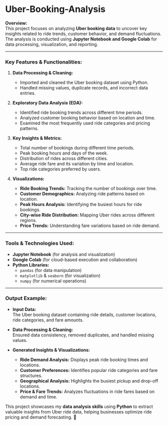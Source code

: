 # Uber-Booking-Analysis

**Overview:**  
This project focuses on analyzing **Uber booking data** to uncover key insights related to ride trends, customer behavior, and demand fluctuations. The analysis is conducted using **Jupyter Notebook and Google Colab** for data processing, visualization, and reporting.  

---  

### **Key Features & Functionalities:**  

1. **Data Processing & Cleaning:**  
   - Imported and cleaned the Uber booking dataset using Python.  
   - Handled missing values, duplicate records, and incorrect data entries.  

2. **Exploratory Data Analysis (EDA):**  
   - Identified ride booking trends across different time periods.  
   - Analyzed customer booking behavior based on location and time.  
   - Examined the most frequently used ride categories and pricing patterns.  

3. **Key Insights & Metrics:**  
   - Total number of bookings during different time periods.  
   - Peak booking hours and days of the week.  
   - Distribution of rides across different cities.  
   - Average ride fare and its variation by time and location.  
   - Top ride categories preferred by users.  

4. **Visualizations:**  
   - **Ride Booking Trends:** Tracking the number of bookings over time.  
   - **Customer Demographics:** Analyzing ride patterns based on location.  
   - **Peak Hours Analysis:** Identifying the busiest hours for ride bookings.  
   - **City-wise Ride Distribution:** Mapping Uber rides across different regions.  
   - **Price Trends:** Understanding fare variations based on ride demand.  

---  

### **Tools & Technologies Used:**  
- **Jupyter Notebook** (for analysis and visualization)  
- **Google Colab** (for cloud-based execution and collaboration)  
- **Python Libraries:**  
  - `pandas` (for data manipulation)  
  - `matplotlib` & `seaborn` (for visualization)  
  - `numpy` (for numerical operations)  

---  

### **Output Example:**  

- **Input Data:**  
   The Uber booking dataset containing ride details, customer locations, ride categories, and fare amounts.  

- **Data Processing & Cleaning:**  
   Ensured data consistency, removed duplicates, and handled missing values.  

- **Generated Insights & Visualizations:**  
   - **Ride Demand Analysis:** Displays peak ride booking times and locations.  
   - **Customer Preferences:** Identifies popular ride categories and fare structures.  
   - **Geographical Analysis:** Highlights the busiest pickup and drop-off locations.  
   - **Price & Fare Trends:** Analyzes fluctuations in ride fares based on demand and time.  

This project showcases my **data analysis skills** using **Python** to extract valuable insights from Uber ride data, helping businesses optimize ride pricing and demand forecasting. 🚀
